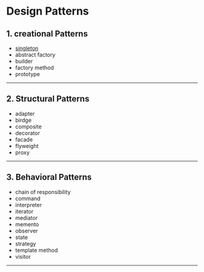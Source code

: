 # Design Patterns 


## 1. creational Patterns
  - [singleton](./Creational_Patterns/singleton.README.md)
  - abstract factory
  - builder
  - factory method
  - prototype
 ------
## 2. Structural Patterns
  - adapter
  - birdge
  - composite
  - decorator
  - facade
  - flyweight
  - proxy
-------
## 3. Behavioral Patterns
  - chain of responsibility
  - command
  - interpreter
  - iterator
  - mediator
  - memento
  - observer
  - state
  - strategy
  - template method
  - visitor
 -----
